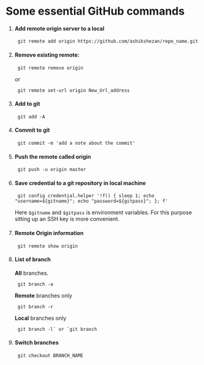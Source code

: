# Some essential GitHub commands


1. #### Add remote origin server to a local

		git remote add origin https://github.com/ashikshezan/repo_name.git

2. #### Remove existing remote:

		git remote remove origin
	or
	
		git remote set-url origin New_Url_address

3. #### Add to git 
	
		git add -A

4. #### Commit to git 

		git commit -m 'add a note about the commit'

5. #### Push the remote called origin

		git push -u origin master
		
6. #### Save credential to a git repository in local machine
		
		git config credential.helper '!f() { sleep 1; echo "username=${gitname}"; echo "password=${gitpass}"; }; f'
	
	Here `$gitname` and `$gitpass` is environment variables. 
	For this purpose sitting up an SSH key is more convenient. 


7. #### Remote Origin information
		git remote show origin

8. #### List of branch 

	**All** branches.

		git branch -a 

	**Remote** branches only
	
		git branch -r
		
	**Local** branches only
	
		git branch -l` or `git branch

9. #### Switch branches 

		git checkout BRANCH_NAME 
<!--stackedit_data:
eyJoaXN0b3J5IjpbMjgwMjU4MCwtNDQxODIzNzY2LC0zMjgxOT
g0MzcsLTEzMTUxMDA5OTMsLTEzMTUxMDA5OTMsOTczNDE4MTQ2
LDU0MzM2NDc5OF19
-->